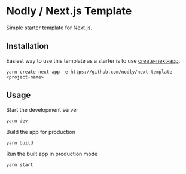 # Nodly / Next.js Template

Simple starter template for Next.js.

## Installation

Easiest way to use this template as a starter is to use [create-next-app](https://nextjs.org/docs/api-reference/create-next-app).

```
yarn create next-app -e https://github.com/nodly/next-template <project-name>
```

## Usage

Start the development server

```
yarn dev
```

Build the app for production

```
yarn build
```

Run the built app in production mode

```
yarn start
```
